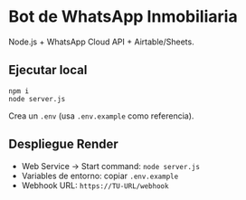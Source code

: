 # Bot de WhatsApp Inmobiliaria

Node.js + WhatsApp Cloud API + Airtable/Sheets.

## Ejecutar local
```
npm i
node server.js
```
Crea un `.env` (usa `.env.example` como referencia).

## Despliegue Render
- Web Service → Start command: `node server.js`
- Variables de entorno: copiar `.env.example`
- Webhook URL: `https://TU-URL/webhook`
